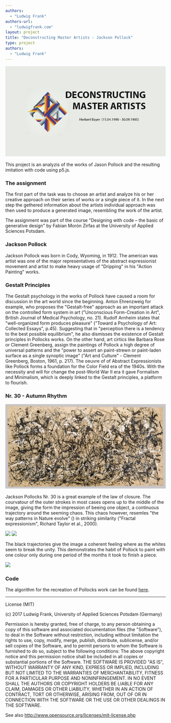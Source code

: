 ```yaml
--- 
authors: 
  - "Ludwig Frank"
authors-url: 
  - "ludwigfrank.com"
layout: project
title: "Deconstructing Master Artists - Jackson Pollock"
type: project
authors:
  - "Ludwig Frank"  
---
```


![](./splash.png)

This project is an analyzis of the works of Jason Pollock and the resulting imitation with code using p5.js.

### The assignment

The first part of the task was to choose an artist and analyze his or her creative approach on their series of works or a single piece of it. In the next step the gethered information about the artists individual approach was then used to produce a generated image, resembling the work of the artist.

The assignment was part of the course "Designing with code – the basic of generative design" by Fabian Morón Zirfas at the University of Applied Sciences Potsdam.

### Jackson Pollock

Jackson Pollock was born in Cody, Wyoming, in 1912. The american was artist was one of the major representatives of the abstract expressionist movement and artist to make heavy usage of "Dripping" in his "Action Painting" works. 


### Gestalt Principles

The Gestalt psychology in the works of Pollock have caused a room for discussion in the art world since the beginning. Anton Ehrenzweig for example, who proposes the "Gestalt-free" approach as an important attack on the controlled form system in art ("Unconscious Form-Creation in Art", British Journal of Medical Psychology, no. 21). Rudolf Arnheim states that "well-organized form produces pleasure" ("Toward a Psychology of Art: Collected Essays", p.45). Suggesting that in "perception there is a tendency to the best possible equilibrium", he also dismisses the existence of Gestalt principles in Pollocks works. On the other hand, art cirtics like Barbara Rose or Clement Greenberg, assign the paintings of Pollock a high degree of universal patterns and the "power to assert an paint-strewn or paint-laden surface as a single synoptic image" ("Art and Culture" - Clement Greenberg, Boston,
1961, p. 217).
The oeuvre of of Abstract Expressionists like Pollock forms a foundation for the Color Field era of the 1940s. With the necessity and will for change the post-World War II era it gave Formalism and Minimalism, which is deeply linked to the Gestalt principles, a platform to flourish.


### Nr. 30 - Autumn Rhythm

![](./assets/images/pollock-nr3.png)

Jackson Pollocks Nr. 30 is a great example of the law of closure. The courvatour of the outer strokes in most cases opens up to the middle of the image, giving the form the impression of beeing one object, a continuous trajectory around the seeming chaos. This chaos however, resemles "the way patterns in Nature evolve" () in striking similarity ("Fractal expressionism", Richard Taylor et al., 2000).

![](./assets/images/pollock-whites.png)
![](./assets/images/pollock-blacks.png)

The black trajectories give the image a coherent feeling where as the whites seem to break the unity. This demonstrates the habit of Pollock to paint with one colour only during one period of the months it took to finish a piece.

![](./assets/images/pollock-blacks-marks.png)


### Code

The algorithm for the recreation of Pollocks work can be found [here](https://github.com/LFra/gestalten-in-code/blob/dc45adbfb632a4f9c77abececba7c505a1cc68a1/color/p5js/dripping-wall/index.js).




---

License (MIT)

(c) 2017 Ludwig Frank, University of Applied Sciences Potsdam (Germany)

Permission is hereby granted, free of charge, to any person obtaining a copy of this software and associated documentation files (the "Software"), to deal in the Software without restriction, including without limitation the rights to use, copy, modify, merge, publish, distribute, sublicense, and/or sell copies of the Software, and to permit persons to whom the Software is furnished to do so, subject to the following conditions: The above copyright notice and this permission notice shall be included in all copies or substantial portions of the Software. THE SOFTWARE IS PROVIDED "AS IS", WITHOUT WARRANTY OF ANY KIND, EXPRESS OR IMPLIED, INCLUDING BUT NOT LIMITED TO THE WARRANTIES OF MERCHANTABILITY, FITNESS FOR A PARTICULAR PURPOSE AND NONINFRINGEMENT. IN NO EVENT SHALL THE AUTHORS OR COPYRIGHT HOLDERS BE LIABLE FOR ANY CLAIM, DAMAGES OR OTHER LIABILITY, WHETHER IN AN ACTION OF CONTRACT, TORT OR OTHERWISE, ARISING FROM, OUT OF OR IN CONNECTION WITH THE SOFTWARE OR THE USE OR OTHER DEALINGS IN THE SOFTWARE.

See also http://www.opensource.org/licenses/mit-license.php





